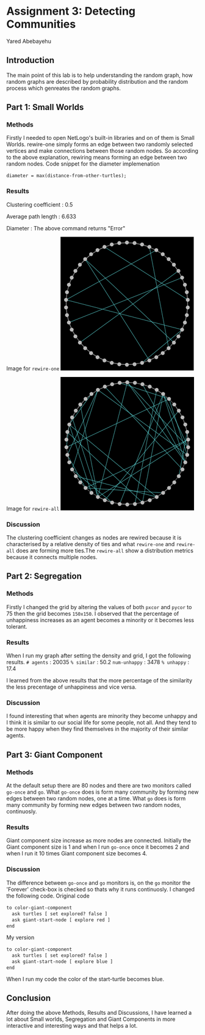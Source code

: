 # Assignment 3: Detecting Communities
Yared Abebayehu


## Introduction
The main point of this lab is to help understanding the random graph, how random graphs are described by probability distribution and the random process which genreates the random graphs.  

## Part 1: Small Worlds
### Methods
Firstly I needed to open NetLogo's built-in libraries and on of them is Small Worlds. rewire-one simply forms an edge between two randomly selected  vertices and make connections between those random nodes. So according to the above explanation, rewiring means forming an edge between two random nodes.
Code snippet for the diameter implemenation
```
diameter = max(distance-from-other-turtles);

```

### Results
Clustering coefficient : 0.5

Average path length : 6.633

Diameter : The above command returns "Error"

Image for ```rewire-one```
![Rewire one](rewire-one.png)

Image for ```rewire-all```
![Rewire all](rewire-all.png)
### Discussion
The clustering coefficient changes as nodes are rewired because it is characterised by a relative density of ties and what ```rewire-one``` and ```rewire-all``` does are forming more ties.The ```rewire-all``` show a distribution metrics because it connects multiple nodes.

## Part 2: Segregation
### Methods
Firstly I changed the grid by altering the values of both ```pxcor``` and ```pycor``` to 75 then the grid becomes ```150x150```.
I observed that the percentage of unhappiness increases as an agent becomes a minority or it becomes less tolerant.
### Results
When I run my graph after setting the density and grid, I got the following results.
```# agents``` : 20035
```% similar``` : 50.2
```num-unhappy``` : 3478
```% unhappy``` : 17.4

I learned from the above results that the more percentage of the similarity the less precentage of unhappiness and vice versa.
### Discussion
I found interesting that when agents are minority they become unhappy and I think it is similar to our social life for some people, not all. And they tend to be more happy when they find themselves in the majority of their similar agents.

## Part 3: Giant Component
### Methods
At the default setup there are 80 nodes and there are two monitors called ```go-once``` and ```go```.
What ```go-once``` does is form many community by forming new edges between two random nodes, one at a time.
What ```go``` does is form many community by forming new edges between two random nodes, continuosly.
### Results
Giant component size increase as more nodes are connected. Initially the Giant component size is 1 and when I run ```go-once``` once it becomes 2 and when I run it 10 times Giant component size becomes 4.
### Discussion
The difference between ```go-once``` and ```go``` monitors is, on the ```go``` monitor the 'Forever' check-box is checked so thats why it runs continuosly.
I changed the following code.
Original code
```
to color-giant-component
  ask turtles [ set explored? false ]
  ask giant-start-node [ explore red ]
end
```
My version
```
to color-giant-component
  ask turtles [ set explored? false ]
  ask giant-start-node [ explore blue ]
end
```
When I run my code the color of the start-turtle becomes blue.
## Conclusion
After doing the above Methods, Results and Discussions, I have learned a lot about Small worlds, Segregation and Giant Components in more interactive and interesting ways and that helps a lot.